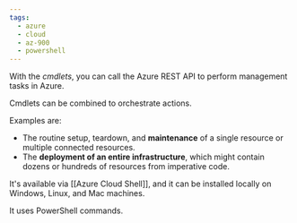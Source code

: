 ```yaml
---
tags:
  - azure
  - cloud
  - az-900
  - powershell
---
```


With the _cmdlets_, you can call the Azure REST API to perform management tasks in Azure.

Cmdlets can be combined to orchestrate actions.

Examples are:

- The routine setup, teardown, and **maintenance** of a single resource or multiple connected resources.
- The **deployment of an entire infrastructure**, which might contain dozens or hundreds of resources from imperative code.

It's available via [[Azure Cloud Shell]], and it can be installed locally on Windows, Linux, and Mac machines.

It uses PowerShell commands.
